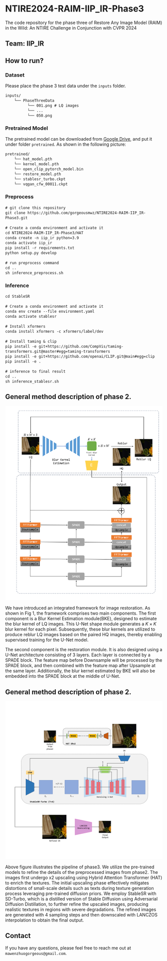 # NTIRE2024-RAIM-IIP_IR-Phase3

The code repository for the phase three of Restore Any Image Model (RAIM) in the Wild: An NTIRE Challenge in Conjunction with CVPR 2024


## Team: **IIP_IR**

## How to run?

### Dataset

Please place the phase 3 test data under the `inputs` folder. 

```
inputs/
    └── PhaseThreeData
          └── 001.png # LQ images
          └── ...
          └── 050.png
```

### Pretrained Model

The pretrained model can be downloaded from [Google Drive](https://drive.google.com/drive/folders/1PXUcAulPg7Q5r9-0nndeYPqTmMryaXRa?usp=drive_link), and put it under folder `pretrained`. As shown in the following picture:
```
pretrained/
    └── hat_model.pth
    └── kernel_model.pth
    └── open_clip_pytorch_model.bin
    └── restore_model.pth
    └── stablesr_turbo.ckpt
    └── vqgan_cfw_00011.ckpt
```


### Preprocess

``` shell
# git clone this repository
git clone https://github.com/gorgeousmwz/NTIRE2024-RAIM-IIP_IR-Phase3.git

# Create a conda environment and activate it
cd NTIRE2024-RAIM-IIP_IR-Phase3/HAT
conda create -n iip_ir python=3.9
conda activate iip_ir
pip install -r requirements.txt
python setup.py develop

# run preprocess command
cd ..
sh inference_preprocess.sh
```

### Inference


``` shell
cd StableSR

# Create a conda environment and activate it
conda env create --file environment.yaml
conda activate stablesr

# Install xformers
conda install xformers -c xformers/label/dev

# Install taming & clip
pip install -e git+https://github.com/CompVis/taming-transformers.git@master#egg=taming-transformers
pip install -e git+https://github.com/openai/CLIP.git@main#egg=clip
pip install -e .

# inference to final result
cd ..
sh inference_stablesr.sh
```


## General method description of phase 2. 

![phase2](assests/phase2.png)

We have introduced an integrated framework for image restoration. As shown in Fig 1, the framework comprises two main components. The first component is a Blur Kernel Estimation module(BKE), designed to estimate the blur kernel of LQ images. This U-Net shape module generates a $K\times K$ blur kernel for each pixel. Subsequently, these blur kernels are utilized to produce reblur LQ images based on the paired HQ images, thereby enabling supervised training for the U-Net model.

The second component is the restoration module. It is also designed using a U-Net architecture consisting of 3 layers. Each layer is connected by a SPADE block. The feature map before Downsample will be processed by the SPADE block, and then combined with the feature map after Upsample at the same layer. Additionally, the blur kernel estimated by BKE will also be embedded into the SPADE block at the middle of U-Net. 

## General method description of phase 2. 

![phase3](assests/phase3.png)

Above figure illustrates the pipeline of phase3. We utilize the pre-trained models to refine the details of the preprocessed images from phase2. The images first undergo x2 upscaling using Hybrid Attention Transformer (HAT) to enrich the textures. The initial upscaling phase effectively mitigates distortions of small-scale details such as texts during texture generation process leveraging pre-trained diffusion priors. We employ StableSR with SD-Turbo, which is a distilled version of Stable Diffusion using Adversarial Diffusion Distillation, to further refine the upscaled images, producing realistic textures in regions with severe degradations. The refined images are generated with 4 sampling steps and then downscaled with LANCZOS interpolation to obtain the final output.


## Contact
If you have any questions, please feel free to reach me out at `mawenzhuogorgeous@gmail.com`.

